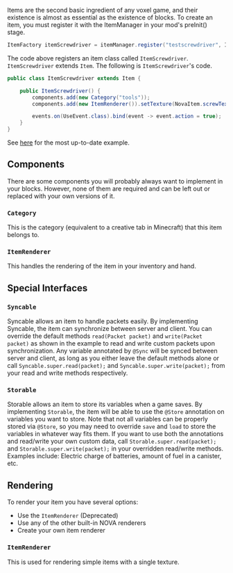 Items are the second basic ingredient of any voxel game, and their existence is almost as essential as the existence of blocks. To create an item, you must register it with the ItemManager in your mod's preInit() stage.

```java
ItemFactory itemScrewdriver = itemManager.register("testscrewdriver", ItemScrewdriver::new);
```

The code above registers an item class called `ItemScrewdriver`. `ItemScrewdriver` extends `Item`. The following is `ItemScrewdriver`'s code.

```java
public class ItemScrewdriver extends Item {

	public ItemScrewdriver() {
		components.add(new Category("tools"));
		components.add(new ItemRenderer()).setTexture(NovaItem.screwTexture); // TODO: Deprecated

		events.on(UseEvent.class).bind(event -> event.action = true);
	}
}
```

See [here](https://github.com/NOVA-Team/NOVA-Example/blob/master/item/src/main/java/nova/sample/item/NovaItem.java) for the most up-to-date example.

## Components
There are some components you will probably always want to implement in your blocks. However, none of them are required and can be left out or replaced with your own versions of it.

### `Category`
This is the category (equivalent to a creative tab in Minecraft) that this item belongs to.

### `ItemRenderer`
This handles the rendering of the item in your inventory and hand.

## Special Interfaces
### `Syncable`
Syncable allows an item to handle packets easily. By implementing Syncable, the item can synchronize between server and client. You can override the default methods `read(Packet packet)` and `write(Packet packet)` as shown in the example to read and write custom packets upon synchronization. Any variable annotated by `@Sync` will be synced between server and client, as long as you either leave the default methods alone or call `Syncable.super.read(packet);` and `Syncable.super.write(packet);` from your read and write methods respectively.

### `Storable`
Storable allows an item to store its variables when a game saves. By implementing `Storable`, the item will be able to use the `@Store` annotation on variables you want to store. Note that not all variables can be properly stored via `@Store`, so you may need to override `save` and `load` to store the variables in whatever way fits them. If you want to use both the annotations and read/write your own custom data, call `Storable.super.read(packet);` and `Storable.super.write(packet);` in your overridden read/write methods.  
Examples include: Electric charge of batteries, amount of fuel in a canister, etc.

## Rendering
To render your item you have several options:

- Use the `ItemRenderer` (Deprecated)
- Use any of the other built-in NOVA renderers
- Create your own item renderer

### `ItemRenderer`
This is used for rendering simple items with a single texture.
